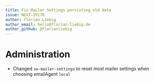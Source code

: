 ```yaml
---
title: Fix Mailer Settings persisting old data
issue: NEXT-39170
author: Florian Liebig
author_email: hello@florian-liebig.de
author_github: @florianliebig
---
```

# Administration
* Changed `sw-mailer-settings` to reset most mailer settings when choosing emailAgent `local`
